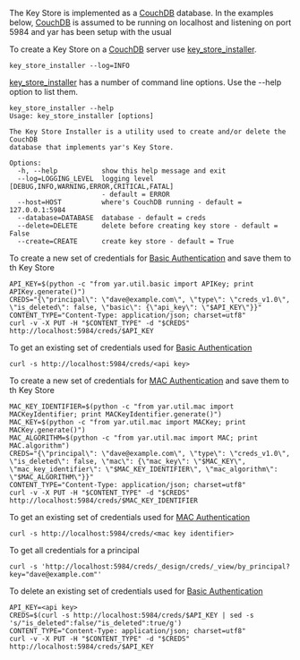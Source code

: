 The Key Store is implemented as a [CouchDB](http://couchdb.apache.org/) database.
In the examples below, [CouchDB](http://couchdb.apache.org/) is assumed to be running
on localhost and listening on port 5984 and yar has been setup with the usual

To create a Key Store on a [CouchDB](http://couchdb.apache.org/) server
use [key_store_installer](../../bin/key_store_installer).

~~~~~
key_store_installer --log=INFO
~~~~~

[key_store_installer](../../bin/key_store_installer) has a number of command
line options. Use the --help option to list them.

~~~~~
key_store_installer --help
Usage: key_store_installer [options]

The Key Store Installer is a utility used to create and/or delete the CouchDB
database that implements yar's Key Store.

Options:
  -h, --help           show this help message and exit
  --log=LOGGING_LEVEL  logging level [DEBUG,INFO,WARNING,ERROR,CRITICAL,FATAL]
                       - default = ERROR
  --host=HOST          where's CouchDB running - default = 127.0.0.1:5984
  --database=DATABASE  database - default = creds
  --delete=DELETE      delete before creating key store - default = False
  --create=CREATE      create key store - default = True
~~~~~

To create a new set of credentials for
[Basic Authentication](http://en.wikipedia.org/wiki/Basic_authentication)
and save them to th Key Store

~~~~~
API_KEY=$(python -c "from yar.util.basic import APIKey; print APIKey.generate()")
CREDS="{\"principal\": \"dave@example.com\", \"type\": \"creds_v1.0\", \"is_deleted\": false, \"basic\": {\"api_key\": \"$API_KEY\"}}"
CONTENT_TYPE="Content-Type: application/json; charset=utf8"
curl -v -X PUT -H "$CONTENT_TYPE" -d "$CREDS" http://localhost:5984/creds/$API_KEY
~~~~~

To get an existing set of credentials used for
[Basic Authentication](http://en.wikipedia.org/wiki/Basic_authentication)

~~~~~
curl -s http://localhost:5984/creds/<api key>
~~~~~

To create a new set of credentials for
[MAC Authentication](http://en.wikipedia.org/wiki/Message_authentication_code)
and save them to th Key Store

~~~~~
MAC_KEY_IDENTIFIER=$(python -c "from yar.util.mac import MACKeyIdentifier; print MACKeyIdentifier.generate()")
MAC_KEY=$(python -c "from yar.util.mac import MACKey; print MACKey.generate()")
MAC_ALGORITHM=$(python -c "from yar.util.mac import MAC; print MAC.algorithm")
CREDS="{\"principal\": \"dave@example.com\", \"type\": \"creds_v1.0\", \"is_deleted\": false, \"mac\": {\"mac_key\": \"$MAC_KEY\", \"mac_key_identifier\": \"$MAC_KEY_IDENTIFIER\", \"mac_algorithm\": \"$MAC_ALGORITHM\"}}"
CONTENT_TYPE="Content-Type: application/json; charset=utf8"
curl -v -X PUT -H "$CONTENT_TYPE" -d "$CREDS" http://localhost:5984/creds/$MAC_KEY_IDENTIFIER
~~~~~

To get an existing set of credentials used for
[MAC Authentication](http://en.wikipedia.org/wiki/Message_authentication_code)

~~~~~
curl -s http://localhost:5984/creds/<mac key identifier>
~~~~~

To get all credentials for a principal

~~~~~
curl -s 'http://localhost:5984/creds/_design/creds/_view/by_principal?key="dave@example.com"'
~~~~~

To delete an existing set of credentials used for
[Basic Authentication](http://en.wikipedia.org/wiki/Basic_authentication)

~~~~~
API_KEY=<api key>
CREDS=$(curl -s http://localhost:5984/creds/$API_KEY | sed -s 's/"is_deleted":false/"is_deleted":true/g')
CONTENT_TYPE="Content-Type: application/json; charset=utf8"
curl -v -X PUT -H "$CONTENT_TYPE" -d "$CREDS" http://localhost:5984/creds/$API_KEY
~~~~~
